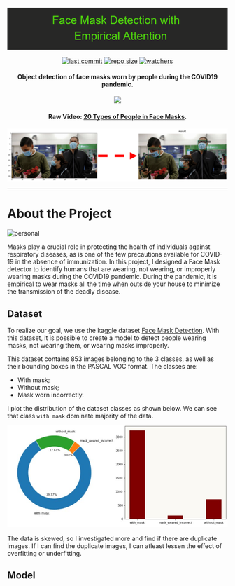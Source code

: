 <p align="center">
  <img 
    src="https://github.com/chandlerbing65nm/Face-Mask-Detection-with-Empirical-Attention/blob/main/Repo_Files/Face_Mask_Detection_with__n__Empirical_Attention.png?raw=true"
  >
</p>

<div align="center">

  <a href="">![last commit](https://img.shields.io/github/last-commit/chandlerbing65nm/Face-Mask-Detection-with-Empirical-Attention)</a>
  <a href="">![repo size](https://img.shields.io/github/repo-size/chandlerbing65nm/Face-Mask-Detection-with-Empirical-Attention)</a>
  <a href="">![watchers](https://img.shields.io/github/watchers/chandlerbing65nm/Face-Mask-Detection-with-Empirical-Attention?style=social)</a>

</div>

<h4 align="center">Object detection of face masks worn by people during the COVID19 pandemic.</h4>

<p align="center">
  <img 
    src="https://github.com/chandlerbing65nm/Face-Mask-Detection-with-Empirical-Attention/blob/main/Demo/ezgif.com-gif-maker.gif?raw=true"
  >
</p>

<h4 align="center">Raw Video: <a href="https://youtu.be/8J9iFWhZdsY" target="_blank">20 Types of People in Face Masks</a>.</h4>

<p align="center">
  <img 
    src="https://github.com/chandlerbing65nm/Face-Mask-Detection-with-Empirical-Attention/blob/main/Demo/mapping.png?raw=true"
  >
</p>

---

# About the Project
![personal](https://img.shields.io/badge/project-chandlertimmdoloriel-red?style=for-the-badge&logo=appveyor)

Masks play a crucial role in protecting the health of individuals against respiratory diseases, as is one of the few precautions available for COVID-19 in the absence of immunization. In this project, I designed a Face Mask detector to identify humans that are wearing, not wearing, or improperly wearing masks during the COVID19 pandemic. During the pandemic, it is empirical to wear masks all the time when outside your house to minimize the transmission of the deadly disease. 

## Dataset
To realize our goal, we use the kaggle dataset [Face Mask Detection](https://www.kaggle.com/datasets/andrewmvd/face-mask-detection?datasetId=667889&sortBy=voteCount). With this dataset, it is possible to create a model to detect people wearing masks, not wearing them, or wearing masks improperly.

This dataset contains 853 images belonging to the 3 classes, as well as their bounding boxes in the PASCAL VOC format.
The classes are:

- With mask;
- Without mask;
- Mask worn incorrectly.

I plot the distribution of the dataset classes as shown below. We can see that class ```with mask``` dominate majority of the data. 

<p align="center">
  <img 
    src="https://github.com/chandlerbing65nm/Face-Mask-Detection-with-Empirical-Attention/blob/main/Repo_Files/distri.jpg?raw=true"
  >
</p>

The data is skewed, so I investigated more and find if there are duplicate images. If I can find the duplicate images, I can atleast lessen the effect of overfitting or underfitting.

## Model

